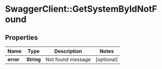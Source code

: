 # SwaggerClient::GetSystemByIdNotFound

## Properties
Name | Type | Description | Notes
------------ | ------------- | ------------- | -------------
**error** | **String** | Not found message | [optional] 


